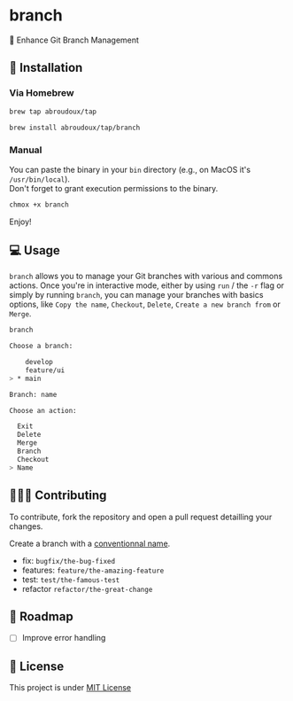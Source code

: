 # branch

🌿 Enhance Git Branch Management

## 🚀 Installation

### Via Homebrew

```bash
brew tap abroudoux/tap
```

```bash
brew install abroudoux/tap/branch
```

### Manual

You can paste the binary in your `bin` directory (e.g., on MacOS it's `/usr/bin/local`). \
Don't forget to grant execution permissions to the binary.

```bash
chmox +x branch
```

Enjoy!

## 💻 Usage

`branch` allows you to manage your Git branches with various and commons actions. Once you're in interactive mode, either by using `run` / the `-r` flag or simply by running `branch`, you can manage your branches with basics options, like `Copy the name`, `Checkout`, `Delete`, `Create a new branch from` or `Merge`.

```bash
branch
```

```bash
Choose a branch:

    develop
    feature/ui
> * main
```

```bash
Branch: name

Choose an action:

  Exit
  Delete
  Merge
  Branch
  Checkout
> Name
```

## 🧑‍🤝‍🧑 Contributing

To contribute, fork the repository and open a pull request detailling your changes.

Create a branch with a [conventionnal name](https://tilburgsciencehub.com/building-blocks/collaborate-and-share-your-work/use-github/naming-git-branches/).

- fix: `bugfix/the-bug-fixed`
- features: `feature/the-amazing-feature`
- test: `test/the-famous-test`
- refactor `refactor/the-great-change`

## 📌 Roadmap

- [ ] Improve error handling

## 📑 License

This project is under [MIT License](LICENSE)
